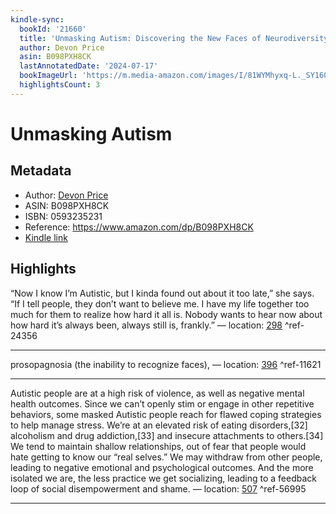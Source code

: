```yaml
---
kindle-sync:
  bookId: '21660'
  title: 'Unmasking Autism: Discovering the New Faces of Neurodiversity'
  author: Devon Price
  asin: B098PXH8CK
  lastAnnotatedDate: '2024-07-17'
  bookImageUrl: 'https://m.media-amazon.com/images/I/81WYMhyxq-L._SY160.jpg'
  highlightsCount: 3
---
```

# Unmasking Autism
## Metadata
* Author: [Devon Price](https://www.amazon.comundefined)
* ASIN: B098PXH8CK
* ISBN: 0593235231
* Reference: https://www.amazon.com/dp/B098PXH8CK
* [Kindle link](kindle://book?action=open&asin=B098PXH8CK)

## Highlights
“Now I know I’m Autistic, but I kinda found out about it too late,” she says. “If I tell people, they don’t want to believe me. I have my life together too much for them to realize how hard it all is. Nobody wants to hear now about how hard it’s always been, always still is, frankly.” — location: [298](kindle://book?action=open&asin=B098PXH8CK&location=298) ^ref-24356

---
prosopagnosia (the inability to recognize faces), — location: [396](kindle://book?action=open&asin=B098PXH8CK&location=396) ^ref-11621

---
Autistic people are at a high risk of violence, as well as negative mental health outcomes. Since we can’t openly stim or engage in other repetitive behaviors, some masked Autistic people reach for flawed coping strategies to help manage stress. We’re at an elevated risk of eating disorders,[32] alcoholism and drug addiction,[33] and insecure attachments to others.[34] We tend to maintain shallow relationships, out of fear that people would hate getting to know our “real selves.” We may withdraw from other people, leading to negative emotional and psychological outcomes. And the more isolated we are, the less practice we get socializing, leading to a feedback loop of social disempowerment and shame. — location: [507](kindle://book?action=open&asin=B098PXH8CK&location=507) ^ref-56995

---
